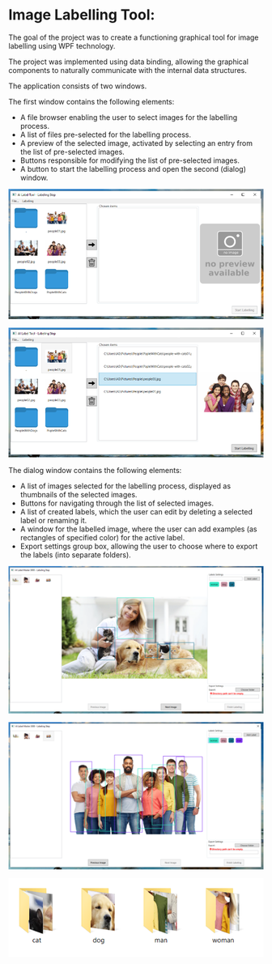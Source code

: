 # Image Labelling Tool:

The goal of the project was to create a functioning graphical tool for image labelling using WPF technology.

The project was implemented using data binding, allowing the graphical components to naturally communicate with the internal data structures.

The application consists of two windows.

The first window contains the following elements:

- A file browser enabling the user to select images for the labelling process.
- A list of files pre-selected for the labelling process.
- A preview of the selected image, activated by selecting an entry from the list of pre-selected images.
- Buttons responsible for modifying the list of pre-selected images.
- A button to start the labelling process and open the second (dialog) window.

<p align="center">
  <img src="Images/readme02.PNG" alt="labelling-window" />
</p>

<p align="center">
  <img src="Images/readme03.PNG" alt="labelling-window" />
</p>

The dialog window contains the following elements:

- A list of images selected for the labelling process, displayed as thumbnails of the selected images.
- Buttons for navigating through the list of selected images.
- A list of created labels, which the user can edit by deleting a selected label or renaming it.
- A window for the labelled image, where the user can add examples (as rectangles of specified color) for the active label.
- Export settings group box, allowing the user to choose where to export the labels (into separate folders).

<p align="center">
  <img src="Images/readme04.PNG" alt="labelling-window" />
</p>

<p align="center">
  <img src="Images/readme05.PNG" alt="labelling-window" />
</p>

<p align="center">
  <img src="Images/readme06.PNG" alt="labelling-window" />
</p>
